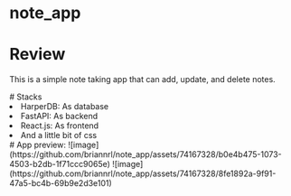 # note_app
# Review
<p>
  This is a simple note taking app that can add, update, and delete notes.
</p>
# Stacks
<li>HarperDB: As database</li>
<li>FastAPI: As backend</li>
<li>React.js: As frontend</li>
<li>And a little bit of css</li>
# App preview:
![image](https://github.com/briannrl/note_app/assets/74167328/b0e4b475-1073-4503-b2db-1f71ccc9065e)
![image](https://github.com/briannrl/note_app/assets/74167328/8fe1892a-9f91-47a5-bc4b-69b9e2d3e101)

